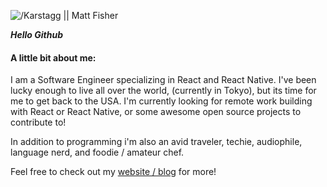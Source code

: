 ![/Karstagg || Matt Fisher](https://www.mfisher.dev/images/ghbg.jpg)

***Hello Github***

#### A little bit about me:

I am a Software Engineer specializing in React and React Native. I've been lucky enough to live all over the world, (currently in Tokyo), but its time for me to get back to the USA. I'm currently looking for remote work building with React or React Native, or some awesome open source projects to contribute to!

In addition to programming i'm also an avid traveler, techie, audiophile, language nerd, and foodie / amateur chef.

Feel free to check out my [website / blog](https://www.mfisher.dev) for more!
